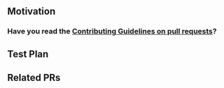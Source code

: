 <!--
Thank you for sending the PR! We appreciate you spending the time to work on these changes.

Help us understand your motivation by explaining why you decided to make this change.

You can learn more about contributing to Docusaurus here: https://github.com/facebook/docusaurus/blob/main/CONTRIBUTING.md

If this PR adds or changes functionality, please take some time to update the docs.

Happy contributing!

-->

## Motivation

<!-- Write your motivation here. -->

### Have you read the [Contributing Guidelines on pull requests](https://github.com/facebook/docusaurus/blob/main/CONTRIBUTING.md#pull-requests)?

<!-- Write your answer here. -->

## Test Plan

<!-- Write your test plan here. If you changed any code, please provide us with clear instructions on how you verified your changes work. Bonus points for screenshots and videos! -->

## Related PRs

<!-- If you haven't already, link to issues/PRs that are related to this change. This helps us develop the context and keep a rich repo history. -->
